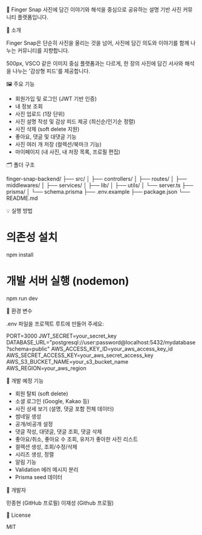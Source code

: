 📸 Finger Snap
사진에 담긴 이야기와 해석을 중심으로 공유하는 설명 기반 사진 커뮤니티 플랫폼입니다.

📌 소개

Finger Snap은 단순히 사진을 올리는 것을 넘어,
사진에 담긴 의도와 이야기를 함께 나누는 커뮤니티를 지향합니다.

500px, VSCO 같은 이미지 중심 플랫폼과는 다르게,
한 장의 사진에 담긴 서사와 해석을 나누는 '감상형 피드'를 제공합니다.

🖼️ 주요 기능

-   회원가입 및 로그인 (JWT 기반 인증)
-   내 정보 조회
-   사진 업로드 (1장 단위)
-   사진 설명 작성 및 감상 피드 제공 (최신순/인기순 정렬)
-   사진 삭제 (soft delete 지원)
-   좋아요, 댓글 및 대댓글 기능
-   사진 여러 개 저장 (컬렉션/북마크 기능)
-   마이페이지 (내 사진, 내 저장 목록, 프로필 편집)

🗂️ 폴더 구조

finger-snap-backend/
├── src/
│ ├── controllers/
│ ├── routes/
│ ├── middlewares/
│ ├── services/
│ ├── lib/
│ ├── utils/
│ └── server.ts
├── prisma/
│ └── schema.prisma
├── .env.example
├── package.json
└── README.md

💡 실행 방법

# 의존성 설치

npm install

# 개발 서버 실행 (nodemon)

npm run dev

🔧 환경 변수

.env 파일을 프로젝트 루트에 만들어 주세요:

PORT=3000
JWT_SECRET=your_secret_key
DATABASE_URL="postgresql://user:password@localhost:5432/mydatabase?schema=public"
AWS_ACCESS_KEY_ID=your_aws_access_key_id
AWS_SECRET_ACCESS_KEY=your_aws_secret_access_key
AWS_S3_BUCKET_NAME=your_s3_bucket_name
AWS_REGION=your_aws_region

🚧 개발 예정 기능

-   회원 탈퇴 (soft delete)
-   소셜 로그인 (Google, Kakao 등)
-   사진 상세 보기 (설명, 댓글 포함 전체 데이터)
-   썸네일 생성
-   공개/비공개 설정
-   댓글 작성, 대댓글, 댓글 조회, 댓글 삭제
-   좋아요/취소, 좋아요 수 조회, 유저가 좋아한 사진 리스트
-   컬렉션 생성, 조회/수정/삭제
-   시리즈 생성, 정렬
-   알림 기능
-   Validation 에러 메시지 분리
-   Prisma seed 데이터

👤 개발자

민종현 (GitHub 프로필)
이재성 (Github 프로필)

📄 License

MIT
